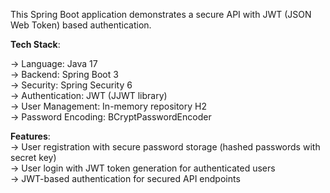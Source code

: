 This Spring Boot application demonstrates a secure API with JWT (JSON Web Token) based authentication.

**Tech Stack**:

 -> Language: Java 17  
 -> Backend: Spring Boot 3  
 -> Security: Spring Security 6  
 -> Authentication: JWT (JJWT library)  
 -> User Management: In-memory repository H2  
 -> Password Encoding: BCryptPasswordEncoder  

**Features**:  
 -> User registration with secure password storage (hashed passwords with secret key)  
 -> User login with JWT token generation for authenticated users  
 -> JWT-based authentication for secured API endpoints  

